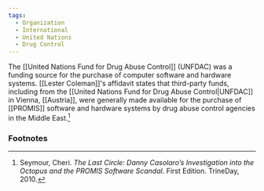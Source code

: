 ```yaml
---
tags:
  - Organization
  - International
  - United Nations
  - Drug Control
---
```

The [[United Nations Fund for Drug Abuse Control]] (UNFDAC) was a funding source for the purchase of computer software and hardware systems. [[Lester Coleman]]'s affidavit states that third-party funds, including from the [[United Nations Fund for Drug Abuse Control|UNFDAC]] in Vienna, [[Austria]], were generally made available for the purchase of [[PROMIS]] software and hardware systems by drug abuse control agencies in the Middle East.[^1]

### Footnotes

[^1]: Seymour, Cheri. *The Last Circle: Danny Casolaro’s Investigation into the Octopus and the PROMIS Software Scandal*. First Edition. TrineDay, 2010.